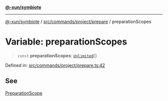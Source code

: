 [**@-xun/symbiote**](../../../../../README.md)

***

[@-xun/symbiote](../../../../../README.md) / [src/commands/project/prepare](../README.md) / preparationScopes

# Variable: preparationScopes

> `const` **preparationScopes**: [`Unlimited`](../../../../configure/enumerations/UnlimitedGlobalScope.md#unlimited)[]

Defined in: [src/commands/project/prepare.ts:42](https://github.com/Xunnamius/symbiote/blob/f5dbcf226533401d9fc449ad30ae068d637c3138/src/commands/project/prepare.ts#L42)

## See

[PreparationScope](../../../../configure/enumerations/UnlimitedGlobalScope.md)
